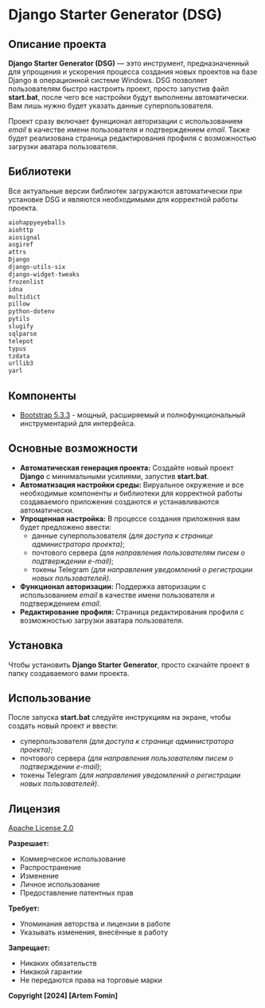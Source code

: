 # Django Starter Generator (DSG)

## Описание проекта
**Django Starter Generator (DSG)** — ээто инструмент, предназначенный для упрощения и ускорения процесса создания новых проектов на базе Django в операционной системе Windows. DSG позволяет пользователям быстро настроить проект, просто запустив файл **start.bat**, после чего все настройки будут выполнены автоматически. Вам лишь нужно будет указать данные суперпользователя. 

Проект сразу включает функционал авторизации с использованием *email* в качестве имени пользователя и подтверждением *email*. Также будет реализована страница редактирования профиля с возможностью загрузки аватара пользователя.

## Библиотеки
Все актуальные версии библиотек загружаются автоматически при установке DSG и являются необходимыми для корректной работы проекта.
```sh
aiohappyeyeballs
aiohttp
aiosignal
asgiref
attrs
Django
django-utils-six
django-widget-tweaks
frozenlist
idna
multidict
pillow
python-dotenv
pytils
slugify
sqlparse
telepot
typus
tzdata
urllib3
yarl
```


## Компоненты
- [Bootstrap 5.3.3](https://getbootstrap.com/) - мощный, расширяемый и полнофункциональный инструментарий для интерфейса.

## Основные возможности
- **Автоматическая генерация проекта:** Создайте новый проект **Django** с минимальными усилиями, запустив **start.bat**.
- **Автоматизация настройки среды:** Вируальное окружение и все необходимые компоненты и библиотеки для корректной работы создаваемого приложения создаются и устанавливаются автоматически.
- **Упрощенная настройка:** В процессе создания приложения вам будет предложено ввести:
  - данные суперпользователя *(для доступа к странице администратора проекта)*;
  - почтового сервера *(для направления пользователям писем о подтверждении e-mail)*;
  - токены Telegram *(для направления уведомлений о регистрации новых пользователей)*.
- **Функционал авторизации:** Поддержка авторизации с использованием *email* в качестве имени пользователя и подтверждением *email*.
- **Редактирование профиля:** Страница редактирования профиля с возможностью загрузки аватара пользователя.

## Установка
Чтобы установить **Django Starter Generator**, просто скачайте проект в папку создаваемого вами проекта.

## Использование
После запуска **start.bat** следуйте инструкциям на экране, чтобы создать новый проект и ввести:
- суперпользователя *(для доступа к странице администратора проекта)*;
- почтового сервера *(для направления пользователям писем о подтверждении e-mail)*;
- токены Telegram *(для направления уведомлений о регистрации новых пользователей)*.

## Лицензия
[Apache License 2.0](https://www.apache.org/licenses/LICENSE-2.0.txt)

**Разрешает:**
- Коммерческое использование
- Распространение
- Изменение
- Личное использование
- Предоставление патентных прав

**Требует:**
- Упоминания авторства и лицензии в работе
- Указывать изменения, внесённые в работу
 
**Запрещает:**
- Никаких обязательств
- Никакой гарантии
- Не передаются права на торговые марки

**Copyright [2024] [Artem Fomin]**
